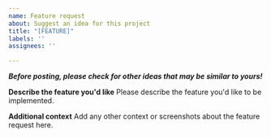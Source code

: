 ```yaml
---
name: Feature request
about: Suggest an idea for this project
title: "[FEATURE]"
labels: ''
assignees: ''

---
```


***Before posting, please check for other ideas that may be similar to yours!***

**Describe the feature you'd like**
Please describe the feature you'd like to be implemented. 

**Additional context**
Add any other context or screenshots about the feature request here.
